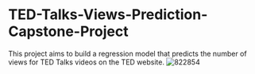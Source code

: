 # TED-Talks-Views-Prediction-Capstone-Project
This project aims to build a regression model that predicts the number of views for TED Talks videos on the TED website.
![822854](https://user-images.githubusercontent.com/96717126/229345713-5bd3d33e-deb9-4930-a6b7-74095cbd9bc3.png)
